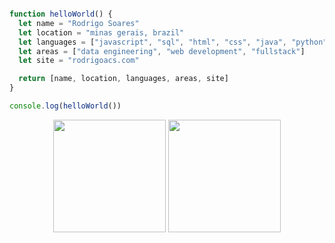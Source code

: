 ```javascript

function helloWorld() {
  let name = "Rodrigo Soares"
  let location = "minas gerais, brazil"
  let languages = ["javascript", "sql", "html", "css", "java", "python"]
  let areas = ["data engineering", "web development", "fullstack"]
  let site = "rodrigoacs.com"

  return [name, location, languages, areas, site]
}

console.log(helloWorld())

```
  

<div align="center">
  <img src="https://github-readme-stats.vercel.app/api?username=rodrigoacs&theme=ambient_gradient&show_icons=true&hide_border=true&count_private=true&bg_color=00000000" height="180">
  <img src="https://github-readme-stats.vercel.app/api/top-langs/?username=rodrigoacs&theme=ambient_gradient&show_icons=true&hide_border=true&layout=compact&bg_color=00000000" height="180">
</div>
